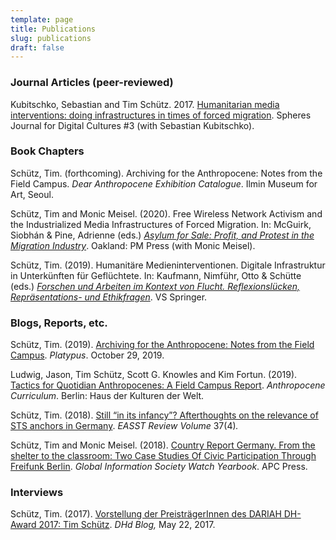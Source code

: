 ```yaml
---
template: page
title: Publications
slug: publications
draft: false
---
```

### Journal Articles (peer-reviewed)

Kubitschko, Sebastian and Tim Schütz. 2017. [Humanitarian media interventions: doing infrastructures in times of forced migration](http://spheres-journal.org/humanitarian-media-intervention-infrastructuring-in-times-of-forced-migration/). Spheres Journal for Digital Cultures #3 (with Sebastian Kubitschko).

### Book Chapters

Schütz, Tim. (forthcoming). Archiving for the Anthropocene: Notes from the Field Campus. *Dear Anthropocene Exhibition Catalogue*. Ilmin Museum for Art, Seoul.

Schütz, Tim and Monic Meisel. (2020). Free Wireless Network Activism and the Industrialized Media Infrastructures of Forced Migration. In: McGuirk, Siobhán & Pine, Adrienne (eds.) *[Asylum for Sale: Profit, and Protest in the Migration Industry](http://asylum%20for%20sale:%20Profit%20and%20Protest%20in%20the%20Migration%20Industry/)*. Oakland: PM Press (with Monic Meisel).

Schütz, Tim. (2019). Humanitäre Medieninterventionen. Digitale Infrastruktur in Unterkünften für Geflüchtete. In: Kaufmann, Nimführ, Otto & Schütte (eds.) *[Forschen und Arbeiten im Kontext von Flucht. Reflexionslücken, Repräsentations- und Ethikfragen](https://www.springer.com/de/book/9783658283797#aboutBook)*. VS Springer.

### Blogs, Reports, etc.

Schütz, Tim. (2019). [Archiving for the Anthropocene: Notes from the Field Campus](http://blog.castac.org/2019/10/archiving-for-the-anthropocene-notes-from-the-field-campus/?fbclid=IwAR1GrKndGBMAFlnxyf_00WLlp6UlR7C75oZfxBdGMA7r4JucU9k-occwE1I). *Platypus*. October 29, 2019.

Ludwig, Jason, Tim Schütz, Scott G. Knowles and Kim Fortun. (2019). [Tactics for Quotidian Anthropocenes: A Field Campus Report](https://www.anthropocene-curriculum.org/pages/root/related-projects/mississippi-an-anthropocene-river/river-school/tactics-for-quotidian-anthropocenes/?fbclid=IwAR0Sd6zUZPTGqsoqjFkEhPpEtPyqS25u0rlh_-QxR2mQwZoe9CfBfnqcVUI). *Anthropocene Curriculum*. Berlin: Haus der Kulturen der Welt.

Schütz, Tim. (2018). [Still “in its infancy”? Afterthoughts on the relevance of STS anchors in Germany](https://easst.net/article/still-in-its-infancy-afterthoughts-on-the-relevance-of-sts-anchors-in-germany/). *EASST Review Volume* 37(4)*.*

Schütz, Tim and Monic Meisel. (2018). [Country Report Germany. From the shelter to the classroom: Two Case Studies Of Civic Participation Through Freifunk Berlin](https://giswatch.org/sites/default/files/gw2018_germany_0.pdf). *Global Information Society Watch Yearbook*. APC Press.

### Interviews

Schütz, Tim. (2017). [Vorstellung der PreisträgerInnen des DARIAH DH-Award 2017: Tim Schütz](https://dhd-blog.org/?p=8009). *DHd Blog,* May 22, 2017.
